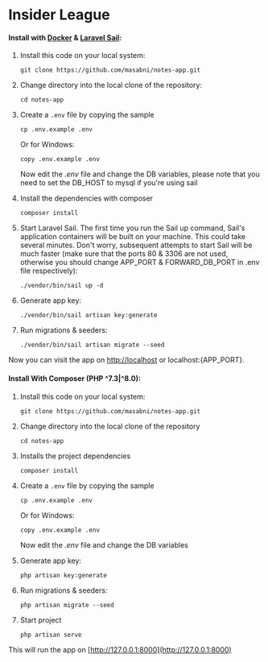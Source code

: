 # Insider League
#### Install with [Docker](https://www.docker.com/products/docker-desktop) & [Laravel Sail](https://laravel.com/docs/8.x/sail):
1. Install this code on your local system:

    ```
    git clone https://github.com/masabni/notes-app.git
    ```

2. Change directory into the local clone of the repository:

    ```
    cd notes-app
    ```

3. Create a `.env` file by copying the sample

    ```
    cp .env.example .env
    ```

   Or for Windows:

    ```
    copy .env.example .env
    ```

   Now edit the *.env* file and change the DB variables, please note that you need to set the DB_HOST to mysql if you're using sail

4. Install the dependencies with composer

    ```
    composer install
    ```

4. Start Laravel Sail. The first time you run the Sail up command, Sail's application containers will be built on your machine. This could take several minutes. Don't worry, subsequent attempts to start Sail will be much faster (make sure that the ports 80 & 3306 are not used, otherwise you should change APP_PORT & FORWARD_DB_PORT in .env file respectively):

    ```
    ./vendor/bin/sail up -d
    ```

5. Generate app key:

    ```
    ./vendor/bin/sail artisan key:generate
    ```

6. Run migrations & seeders:

    ```
    ./vendor/bin/sail artisan migrate --seed
    ```

Now you can visit the app on [http://localhost](http://localhost) or localhost:{APP_PORT}.

#### Install With Composer (PHP ^7.3|^8.0):
1. Install this code on your local system:

    ```
    git clone https://github.com/masabni/notes-app.git
    ```

2. Change directory into the local clone of the repository

    ```
    cd notes-app
    ```

3. Installs the project dependencies

    ```
    composer install
    ```

4. Create a `.env` file by copying the sample

    ```
    cp .env.example .env
    ```

   Or for Windows:

    ```
    copy .env.example .env
    ```

   Now edit the *.env* file and change the DB variables

5. Generate app key:

    ```
    php artisan key:generate
    ```

6. Run migrations & seeders:

    ```
    php artisan migrate --seed
    ```

8. Start project

    ```
    php artisan serve
    ```

This will run the app on [http://127.0.0.1:8000](http://127.0.0.1:8000)
